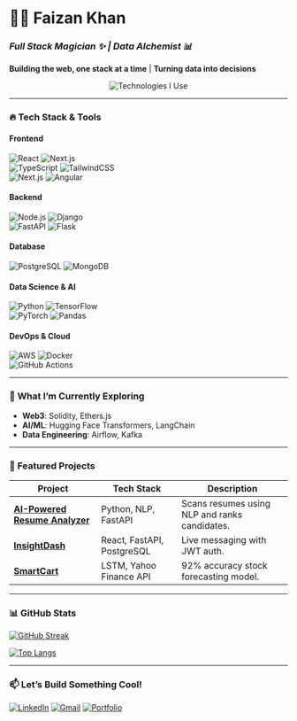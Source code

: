 # 👨‍💻 Faizan Khan  
### *Full Stack Magician ✨ | Data Alchemist 📊*  
**Building the web, one stack at a time** | **Turning data into decisions**  

<p align="center">
  <img src="https://readme-typing-svg.demolab.com?font=Fira+Code&pause=1000&color=22D3EE&width=435&lines=React+%7C+Next.js+%7C+Node.js;Django+%7C+Flask+%7C+FastAPI;TensorFlow+%7C+PyTorch+%7C+Spark;AWS+%7C+Docker+%7C+CI%2FCD" alt="Technologies I Use" />
</p>  

---

### 🔥 **Tech Stack & Tools**  

#### **Frontend**  
![React](https://img.shields.io/badge/React-20232A?style=for-the-badge&logo=react&logoColor=61DAFB)
![Next.js](https://img.shields.io/badge/Next.js-000000?style=for-the-badge&logo=nextdotjs&logoColor=white)  
![TypeScript](https://img.shields.io/badge/TypeScript-007ACC?style=for-the-badge&logo=typescript&logoColor=white)
![TailwindCSS](https://img.shields.io/badge/Tailwind_CSS-38B2AC?style=for-the-badge&logo=tailwind-css&logoColor=white)  
![Next.js](https://img.shields.io/badge/Next.js-000000?style=for-the-badge&logo=nextdotjs&logoColor=white)
![Angular](https://img.shields.io/badge/Angular-DD0031?style=for-the-badge&logo=angular&logoColor=white) 

#### **Backend**  
![Node.js](https://img.shields.io/badge/Node.js-339933?style=for-the-badge&logo=nodedotjs&logoColor=white)
![Django](https://img.shields.io/badge/Django-092E20?style=for-the-badge&logo=django&logoColor=white)   
![FastAPI](https://img.shields.io/badge/FastAPI-005571?style=for-the-badge&logo=fastapi)
![Flask](https://img.shields.io/badge/Flask-000000?style=for-the-badge&logo=flask&logoColor=white) 

#### **Database**
![PostgreSQL](https://img.shields.io/badge/PostgreSQL-4169E1?style=for-the-badge&logo=postgresql&logoColor=white) 
![MongoDB](https://img.shields.io/badge/MongoDB-%234ea94b.svg?style=for-the-badge&logo=mongodb&logoColor=white)

#### **Data Science & AI**  
![Python](https://img.shields.io/badge/Python-3776AB?style=for-the-badge&logo=python&logoColor=white)
![TensorFlow](https://img.shields.io/badge/TensorFlow-FF6F00?style=for-the-badge&logo=tensorflow&logoColor=white)  
![PyTorch](https://img.shields.io/badge/PyTorch-EE4C2C?style=for-the-badge&logo=pytorch&logoColor=white)
![Pandas](https://img.shields.io/badge/Pandas-2C2D72?style=for-the-badge&logo=pandas&logoColor=white)  

#### **DevOps & Cloud**  
![AWS](https://img.shields.io/badge/AWS-232F3E?style=for-the-badge&logo=amazon-aws&logoColor=white)
![Docker](https://img.shields.io/badge/Docker-2496ED?style=for-the-badge&logo=docker&logoColor=white)  
![GitHub Actions](https://img.shields.io/badge/GitHub_Actions-2088FF?style=for-the-badge&logo=github-actions&logoColor=white)  

---

### 🚀 **What I’m Currently Exploring**  
- **Web3**: Solidity, Ethers.js  
- **AI/ML**: Hugging Face Transformers, LangChain  
- **Data Engineering**: Airflow, Kafka  

---

### 📌 **Featured Projects**  

| Project | Tech Stack | Description |  
|---------|------------|-------------|  
| **[AI-Powered Resume Analyzer](https://github.com/jellyfishing2346/AI-Powered-Resume-Analyzer)** | Python, NLP, FastAPI | Scans resumes using NLP and ranks candidates. |  
| **[InsightDash](https://github.com/jellyfishing2346/InsightDash)** | React, FastAPI, PostgreSQL | Live messaging with JWT auth. |  
| **[SmartCart](https://github.com/jellyfishing2346/SmartCart)** | LSTM, Yahoo Finance API | 92% accuracy stock forecasting model. |  

---

### 📊 **GitHub Stats**  

[![GitHub Streak](https://streak-stats.demolab.com?user=jellyfishing2346&theme=dark)](https://git.io/streak-stats)  

[![Top Langs](https://github-readme-stats.vercel.app/api/top-langs/?username=jellyfishing2346&layout=compact&theme=radical)](https://github.com/jellyfishing2346)  

---

### 📫 **Let’s Build Something Cool!**  

[![LinkedIn](https://img.shields.io/badge/LinkedIn-0A66C2?style=for-the-badge&logo=linkedin&logoColor=white)](https://www.linkedin.com/in/faizan-khan234/)
[![Gmail](https://img.shields.io/badge/Gmail-EA4335?style=for-the-badge&logo=gmail&logoColor=white)](mailto:faizanakhan2003@gmail.com)
[![Portfolio](https://img.shields.io/badge/Portfolio-4285F4?style=for-the-badge&logo=google-chrome&logoColor=white)](https://jellyfishing2346.github.io/portfolio/)  

